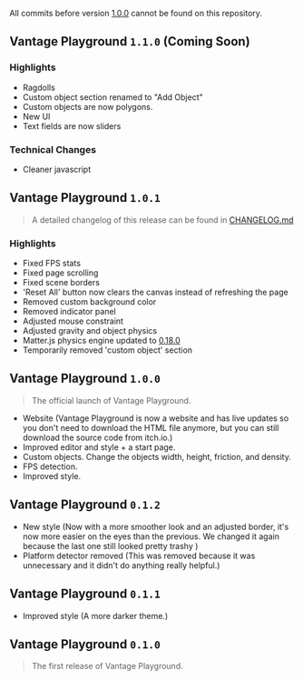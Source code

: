 All commits before version [1.0.0](#vantage-playground-100) cannot be found on this repository.

## Vantage Playground `1.1.0` (Coming Soon)

### Highlights
- Ragdolls
- Custom object section renamed to "Add Object"
- Custom objects are now polygons.
- New UI
- Text fields are now sliders

### Technical Changes
- Cleaner javascript

## Vantage Playground `1.0.1`
> A detailed changelog of this release can be found in [CHANGELOG.md](https://github.com/elixirbuild/vantage-playground/blob/main/CHANGELOG.md#101-2022-2-19)

### Highlights
- Fixed FPS stats
- Fixed page scrolling
- Fixed scene borders
- 'Reset All' button now clears the canvas instead of refreshing the page
- Removed custom background color
- Removed indicator panel
- Adjusted mouse constraint
- Adjusted gravity and object physics
- Matter.js physics engine updated to [0.18.0](https://github.com/liabru/matter-js/blob/master/RELEASE.md#matterjs0180)
- Temporarily removed 'custom object' section

## Vantage Playground `1.0.0`

> The official launch of Vantage Playground.

- Website (Vantage Playground is now a website and has live updates so you don't need to download the HTML file anymore, but you can still download the source code from itch.io.)
- Improved editor and style + a start page.
- Custom objects. Change the objects width, height, friction, and density.
- FPS detection.
- Improved style.

## Vantage Playground `0.1.2`

- New style (Now with a more smoother look and an adjusted border, it's now more easier on the eyes than the previous. We changed it again because the last one still looked pretty trashy )
- Platform detector removed (This was removed because it was unnecessary and it didn't do anything really helpful.)

## Vantage Playground `0.1.1`

- Improved style (A more darker theme.)

## Vantage Playground `0.1.0`

> The first release of Vantage Playground.
